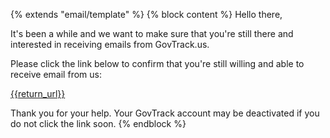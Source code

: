 {% extends "email/template" %}
{% block content %}
Hello there,

It's been a while and we want to make sure that you're still there and interested in receiving emails from GovTrack.us.

Please click the link below to confirm that you're still willing and able to receive email from us:

[{{return_url}}]({{return_url}})

Thank you for your help. Your GovTrack account may be deactivated if you do not click the link soon.
{% endblock %}

